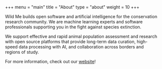 +++
menu = "main"
title = "About"
type = "about"
weight = 10
+++

Wild Me builds open software and artificial intelligence for the conservation research community. We are machine learning experts and software professionals supporting you in the fight against species extinction.

We support effective and rapid animal population assessment and research with open source platforms that provide long-term data curation, high-speed data processing with AI, and collaboration across borders and regions of study.

For more information, check out our [website](https://www.wildme.org)!
